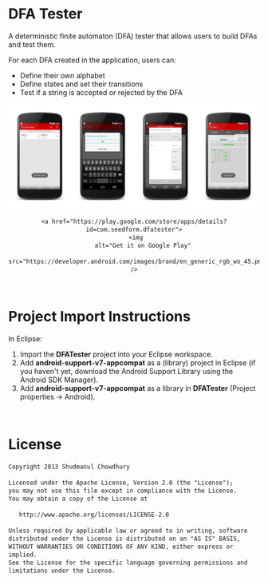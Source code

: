 DFA Tester
=

A deterministic finite automaton (DFA) tester that allows users to build DFAs and test them.

For each DFA created in the application, users can:
<ul>
<li>Define their own alphabet</li>
<li>Define states and set their transitions</li>
<li>Test if a string is accepted or rejected by the DFA</li>
</ul>

<div align="center">
	<img src="screenshots.png"></p>
	
	<a href="https://play.google.com/store/apps/details?id=com.seedform.dfatester">
      <img 
         alt="Get it on Google Play"
         src="https://developer.android.com/images/brand/en_generic_rgb_wo_45.png" />
   </a>
</div>

<br>

Project Import Instructions
=

In Eclipse:
<ol>
<li>Import the <b>DFATester</b> project into your Eclipse workspace.</li>

<li>Add <b>android-support-v7-appcompat</b> as a (library) project in Eclipse (if you haven't yet, download the Android Support Library using the Android SDK Manager).</li>

<li>Add <b>android-support-v7-appcompat</b> as a library in <b>DFATester</b> (Project properties -> Android).</li>
</ul>
</ol>

<br>

License
=
```
Copyright 2013 Shudmanul Chowdhury

Licensed under the Apache License, Version 2.0 (the "License");
you may not use this file except in compliance with the License.
You may obtain a copy of the License at

   http://www.apache.org/licenses/LICENSE-2.0

Unless required by applicable law or agreed to in writing, software
distributed under the License is distributed on an "AS IS" BASIS,
WITHOUT WARRANTIES OR CONDITIONS OF ANY KIND, either express or implied.
See the License for the specific language governing permissions and
limitations under the License.
```
